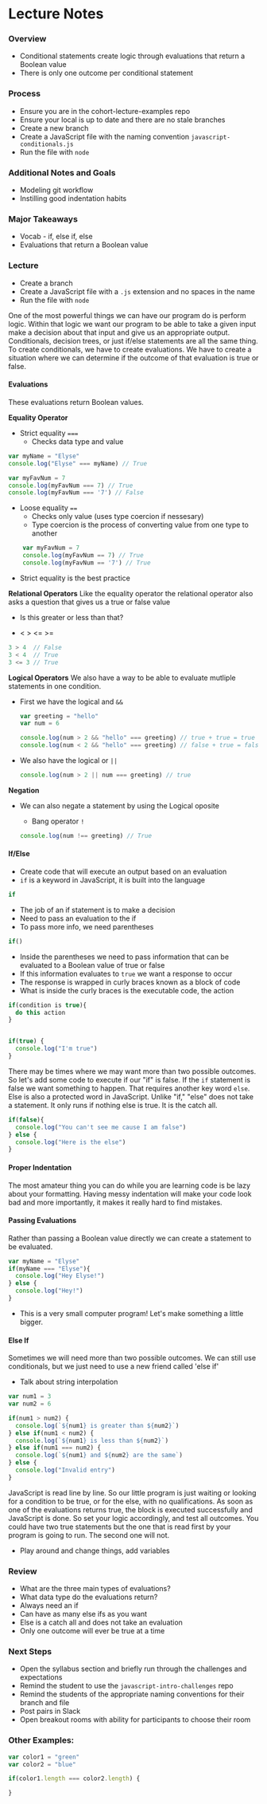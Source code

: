 
# Lecture Notes

### Overview
- Conditional statements create logic through evaluations that return a Boolean value
- There is only one outcome per conditional statement

### Process
- Ensure you are in the cohort-lecture-examples repo
- Ensure your local is up to date and there are no stale branches
- Create a new branch
- Create a JavaScript file with the naming convention `javascript-conditionals.js`
- Run the file with `node`

### Additional Notes and Goals
- Modeling git workflow
- Instilling good indentation habits

### Major Takeaways
- Vocab - if, else if, else
- Evaluations that return a Boolean value

### Lecture
- Create a branch
- Create a JavaScript file with a `.js` extension and no spaces in the name
- Run the file with `node`

One of the most powerful things we can have our program do is perform logic. Within that logic we want our program to be able to take a given input make a decision about that input and give us an appropriate output. Conditionals, decision trees, or just if/else statements are all the same thing. To create conditionals, we have to create evaluations. We have to create a situation where we can determine if the outcome of that evaluation is true or false.

#### Evaluations
These evaluations return Boolean values.

**Equality Operator**
- Strict equality `===` 
    - Checks data type and value

  
```javascript
var myName = "Elyse"
console.log("Elyse" === myName) // True

var myFavNum = 7
console.log(myFavNum === 7) // True
console.log(myFavNum === '7') // False
```

- Loose equality `==`
    - Checks only value (uses type coercion if nessesary)
    - Type coercion is the process of converting value from one type to another

```javascript
    var myFavNum = 7
    console.log(myFavNum == 7) // True
    console.log(myFavNum == '7') // True
```

- Strict equality is the best practice



**Relational Operators**
  Like the equality operator the relational operator also asks a question that gives us a true or false value
   - Is this greater or less than that?

- < > <= >=

```javascript
3 > 4  // False
3 < 4  // True
3 <= 3 // True
```

**Logical Operators**
  We also have a way to be able to evaluate mutliple statements in one condition.
  - First we have the logical and `&&`

    ```javascript
    var greeting = "hello"
    var num = 6

    console.log(num > 2 && "hello" === greeting) // true + true = true
    console.log(num < 2 && "hello" === greeting) // false + true = false
    ```

  - We also have the logical or `||`

    ```javascript
    console.log(num > 2 || num === greeting) // true
    ```

**Negation**
- We can also negate a statement by using the Logical oposite
    - Bang operator `!`

    ```javascript
    console.log(num !== greeting) // True
    ```

#### If/Else
- Create code that will execute an output based on an evaluation
- `if` is a keyword in JavaScript, it is built into the language

```javascript
if
```

- The job of an if statement is to make a decision
- Need to pass an evaluation to the if
- To pass more info, we need parentheses

```javascript
if()
```

- Inside the parentheses we need to pass information that can be evaluated to a Boolean value of true or false
- If this information evaluates to `true` we want a response to occur
- The response is wrapped in curly braces known as a block of code
- What is inside the curly braces is the executable code, the action

```javascript
if(condition is true){
  do this action
}


if(true) {
  console.log("I'm true")
}
```

There may be times where we may want more than two possible outcomes. So let's add some code to execute if our "if" is false. If the `if` statement is false we want something to happen. That requires another key word `else`. Else is also a protected word in JavaScript. Unlike "if," "else" does not take a statement. It only runs if nothing else is true. It is the catch all.

```javascript
if(false){
  console.log("You can't see me cause I am false")
} else {
  console.log("Here is the else")
}
```

#### Proper Indentation
The most amateur thing you can do while you are learning code is be lazy about your formatting. Having messy indentation will make your code look bad and more importantly, it makes it really hard to find mistakes.

#### Passing Evaluations
Rather than passing a Boolean value directly we can create a statement to be evaluated.

```javascript
var myName = "Elyse"
if(myName === "Elyse"){
  console.log("Hey Elyse!")
} else {
  console.log("Hey!")
}
```

- This is a very small computer program!  Let's make something a little bigger.

#### Else If
Sometimes we will need more than two possible outcomes.  We can still use conditionals, but we just need to use a new friend called 'else if'

 - Talk about string interpolation

```javascript
var num1 = 3
var num2 = 6

if(num1 > num2) {
  console.log(`${num1} is greater than ${num2}`)
} else if(num1 < num2) {
  console.log(`${num1} is less than ${num2}`)
} else if(num1 === num2) {
  console.log(`${num1} and ${num2} are the same`)
} else {
  console.log("Invalid entry")
}
```

JavaScript is read line by line. So our little program is just waiting or looking for a condition to be true, or for the else, with no qualifications. As soon as one of the evaluations returns true, the block is executed successfully and JavaScript is done. So set your logic accordingly, and test all outcomes. You could have two true statements but the one that is read first by your program is going to run. The second one will not.

- Play around and change things, add variables

### Review
- What are the three main types of evaluations?
- What data type do the evaluations return?
- Always need an if
- Can have as many else ifs as you want
- Else is a catch all and does not take an evaluation
- Only one outcome will ever be true at a time

### Next Steps
- Open the syllabus section and briefly run through the challenges and expectations
- Remind the student to use the `javascript-intro-challenges` repo
- Remind the students of the appropriate naming conventions for their branch and file
- Post pairs in Slack
- Open breakout rooms with ability for participants to choose their room


### Other Examples:

```javascript
var color1 = "green"
var color2 = "blue"

if(color1.length === color2.length) {

}
```